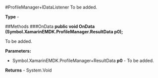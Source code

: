 #ProfileManager+IDataListener
To be added.

**Type** - 

##Methods
###OnData
**public void OnData (Symbol.XamarinEMDK.ProfileManager.ResultData p0);**

To be added.

**Parameters:** 

* Symbol.XamarinEMDK.ProfileManager+ResultData **p0** - To be added.

**Returns** - System.Void



